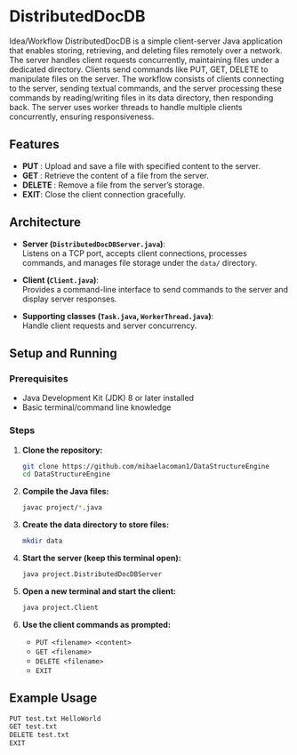 # DistributedDocDB

Idea/Workflow
DistributedDocDB is a simple client-server Java application that enables storing, retrieving, and deleting files remotely over a network. The server handles client requests concurrently, maintaining files under a dedicated directory. Clients send commands like PUT, GET, DELETE to manipulate files on the server.
The workflow consists of clients connecting to the server, sending textual commands, and the server processing these commands by reading/writing files in its data directory, then responding back. The server uses worker threads to handle multiple clients concurrently, ensuring responsiveness.

## Features
- **PUT <filename> <content>**: Upload and save a file with specified content to the server.
- **GET <filename>**: Retrieve the content of a file from the server.
- **DELETE <filename>**: Remove a file from the server’s storage.
- **EXIT**: Close the client connection gracefully.

## Architecture
- **Server (`DistributedDocDBServer.java`)**:  
  Listens on a TCP port, accepts client connections, processes commands, and manages file storage under the `data/` directory.
  
- **Client (`Client.java`)**:  
  Provides a command-line interface to send commands to the server and display server responses.
  
- **Supporting classes (`Task.java`, `WorkerThread.java`)**:  
  Handle client requests and server concurrency.

## Setup and Running

### Prerequisites
- Java Development Kit (JDK) 8 or later installed
- Basic terminal/command line knowledge

### Steps

1. **Clone the repository:**
    ```bash
    git clone https://github.com/mihaelacoman1/DataStructureEngine
    cd DataStructureEngine
    ```

2. **Compile the Java files:**
    ```bash
    javac project/*.java
    ```

3. **Create the data directory to store files:**
    ```bash
    mkdir data
    ```

4. **Start the server (keep this terminal open):**
    ```bash
    java project.DistributedDocDBServer
    ```

5. **Open a new terminal and start the client:**
    ```bash
    java project.Client
    ```

6. **Use the client commands as prompted:**
    - `PUT <filename> <content>`
    - `GET <filename>`
    - `DELETE <filename>`
    - `EXIT`

## Example Usage

```bash
PUT test.txt HelloWorld
GET test.txt
DELETE test.txt
EXIT



